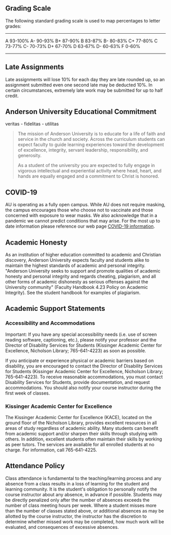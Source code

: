 Grading Scale
-------------

The following standard grading scale is used to map percentages to letter grades:

--- --------
A   93-100%
A-  90-93%
B+  87-90%
B   83-87%
B-  80-83%
C+  77-80%
C   73-77%
C-  70-73%
D+  67-70%
D   63-67%
D-  60-63%
F   0-60%
--- --------

Late Assignments
----------------

Late assignments will lose 10% for each day they are late rounded up, so an assignment submitted even one second late may be deducted 10%. In certain circumstances, extremely late work may be submitted for up to half credit.

Anderson University Educational Commitment
------------------------------------------

veritas - fidelitas - utilitas

> The mission of Anderson University is to educate for a life of faith and service in the church and society. Across the curriculum students can expect faculty to guide learning experiences toward the development of excellence, integrity, servant leadership, responsibility, and generosity.
>
> As a student of the university you are expected to fully engage in vigorous intellectual and experiential activity where head, heart, and hands are equally engaged and a commitment to Christ is honored.

COVID-19
--------

AU is operating as a fully open campus. While AU does not require masking, the campus encourages those
who choose not to vaccinate and those concerned with exposure to wear masks. We also acknowledge
that in a pandemic we cannot predict conditions that may arise. For the most up to date information please
reference our web page [COVID-19 information](https://anderson.edu/coronavirus/).

Academic Honesty
----------------

As an institution of higher education committed to academic and Christian discovery, Anderson University expects faculty and students alike to maintain the highest standards of academic and personal integrity. "Anderson University seeks to support and promote qualities of academic honesty and personal integrity and regards cheating, plagiarism, and all other forms of academic dishonesty as serious offenses against the University community" (Faculty Handbook 4.23 Policy on Academic Integrity). See the student handbook for examples of plagiarism.

Academic Support Statements
---------------------------

### Accessibility and Accommodations

Important: If you have any special accessibility needs (i.e. use of screen reading software, captioning, etc.), please notify your professor and the Director of Disability Services for Students (Kissinger Academic Center for Excellence, Nicholson Library; 765-641-4223) as soon as possible.

If you anticipate or experience physical or academic barriers based on disability, you are encouraged to contact the Director of Disability Services for Students (Kissinger Academic Center for Excellence, Nicholson Library; 765-641-4223). To receive reasonable accommodations, you must contact Disability Services for Students, provide documentation, and request accommodations. You should also notify your course instructor during the first week of classes.

### Kissinger Academic Center for Excellence

The Kissinger Academic Center for Excellence (KACE), located on the ground floor of the Nicholson Library, provides excellent resources in all areas of study regardless of academic ability. Many students can benefit from academic support and/or sharpen their skills through studying with others. In addition, excellent students often maintain their skills by working as peer tutors. The services are available for all enrolled students at no charge. For information, call 765-641-4225.

Attendance Policy
-----------------

Class attendance is fundamental to the teaching/learning process and any absence from a class results in a loss of learning for the student and learning community. It is the student's obligation to personally notify the course instructor about any absence, in advance if possible. Students may be directly penalized only after the number of absences exceeds the number of class meeting hours per week. Where a student misses more than the number of classes stated above, or additional absences as may be allotted by the course instructor, the instructor has the discretion to determine whether missed work may be completed, how much work will be evaluated, and consequences of excessive absences.
